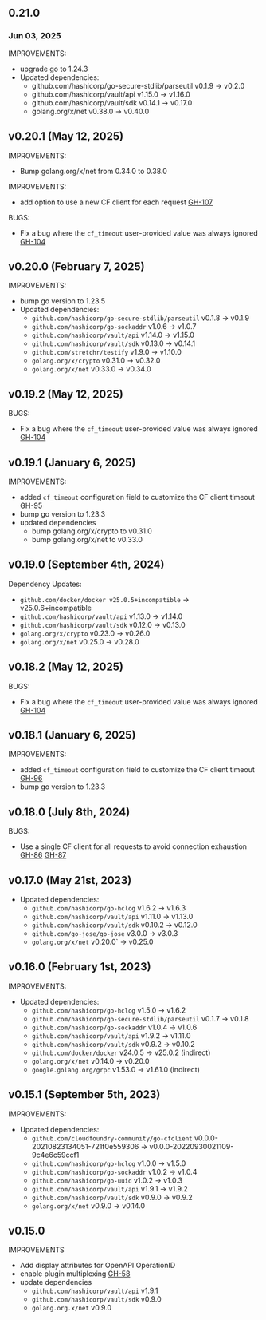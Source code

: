 ## 0.21.0
### Jun 03, 2025

IMPROVEMENTS:
* upgrade go to 1.24.3
* Updated dependencies: 
   * github.com/hashicorp/go-secure-stdlib/parseutil v0.1.9 -> v0.2.0
   * github.com/hashicorp/vault/api v1.15.0 -> v1.16.0
   * github.com/hashicorp/vault/sdk v0.14.1 -> v0.17.0
   * golang.org/x/net v0.38.0 -> v0.40.0 
## v0.20.1 (May 12, 2025)

IMPROVEMENTS:

* Bump golang.org/x/net from 0.34.0 to 0.38.0

IMPROVEMENTS:
* add option to use a new CF client for each request [GH-107](https://github.com/hashicorp/vault-plugin-auth-cf/pull/107)

BUGS:

* Fix a bug where the `cf_timeout` user-provided value was always ignored [GH-104](https://github.com/hashicorp/vault-plugin-auth-cf/pull/104)

## v0.20.0 (February 7, 2025)

IMPROVEMENTS:

* bump go version to 1.23.5
* Updated dependencies:
   * `github.com/hashicorp/go-secure-stdlib/parseutil` v0.1.8 -> v0.1.9
   * `github.com/hashicorp/go-sockaddr` v1.0.6 -> v1.0.7
   * `github.com/hashicorp/vault/api` v1.14.0 -> v1.15.0
   * `github.com/hashicorp/vault/sdk` v0.13.0 -> v0.14.1
   * `github.com/stretchr/testify` v1.9.0 -> v1.10.0
   * `golang.org/x/crypto` v0.31.0 -> v0.32.0
   * `golang.org/x/net` v0.33.0 -> v0.34.0

## v0.19.2 (May 12, 2025)

BUGS:

* Fix a bug where the `cf_timeout` user-provided value was always ignored [GH-104](https://github.com/hashicorp/vault-plugin-auth-cf/pull/104)

## v0.19.1 (January 6, 2025)

IMPROVEMENTS:

* added `cf_timeout` configuration field to customize the CF client timeout [GH-95](https://github.com/hashicorp/vault-plugin-auth-cf/pull/95)
* bump go version to 1.23.3
* updated dependencies
  * bump golang.org/x/crypto to v0.31.0
  * bump golang.org/x/net to v0.33.0

## v0.19.0 (September 4th, 2024)

Dependency Updates:
* `github.com/docker/docker v25.0.5+incompatible` -> v25.0.6+incompatible
* `github.com/hashicorp/vault/api` v1.13.0 -> v1.14.0
* `github.com/hashicorp/vault/sdk` v0.12.0 -> v0.13.0
* `golang.org/x/crypto` v0.23.0 -> v0.26.0
* `golang.org/x/net` v0.25.0 -> v0.28.0

## v0.18.2 (May 12, 2025)

BUGS:

* Fix a bug where the `cf_timeout` user-provided value was always ignored [GH-104](https://github.com/hashicorp/vault-plugin-auth-cf/pull/104)

## v0.18.1 (January 6, 2025)

IMPROVEMENTS:

* added `cf_timeout` configuration field to customize the CF client timeout [GH-96](https://github.com/hashicorp/vault-plugin-auth-cf/pull/96)
* bump go version to 1.23.3

## v0.18.0 (July 8th, 2024)

BUGS:
* Use a single CF client for all requests to avoid connection exhaustion [GH-86](https://github.com/hashicorp/vault-plugin-auth-cf/pull/86) [GH-87](https://github.com/hashicorp/vault-plugin-auth-cf/pull/87)


## v0.17.0 (May 21st, 2023)

* Updated dependencies:
   * `github.com/hashicorp/go-hclog` v1.6.2 -> v1.6.3
   * `github.com/hashicorp/vault/api` v1.11.0 -> v1.13.0
   * `github.com/hashicorp/vault/sdk` v0.10.2 -> v0.12.0
   * `github.com/go-jose/go-jose` v3.0.0 -> v3.0.3
   * `golang.org/x/net` v0.20.0` -> v0.25.0

## v0.16.0 (February 1st, 2023)

IMPROVEMENTS:

* Updated dependencies:
   * `github.com/hashicorp/go-hclog` v1.5.0 -> v1.6.2
   * `github.com/hashicorp/go-secure-stdlib/parseutil` v0.1.7 -> v0.1.8
   * `github.com/hashicorp/go-sockaddr` v1.0.4 -> v1.0.6
   * `github.com/hashicorp/vault/api` v1.9.2 -> v1.11.0
   * `github.com/hashicorp/vault/sdk` v0.9.2 -> v0.10.2
   * `github.com/docker/docker` v24.0.5 -> v25.0.2 (indirect)
   * `golang.org/x/net` v0.14.0 -> v0.20.0
   * `google.golang.org/grpc` v1.53.0 -> v1.61.0 (indirect)

## v0.15.1 (September 5th, 2023)

IMPROVEMENTS:

* Updated dependencies:
   * `github.com/cloudfoundry-community/go-cfclient` v0.0.0-20210823134051-721f0e559306 -> v0.0.0-20220930021109-9c4e6c59ccf1
   * `github.com/hashicorp/go-hclog` v1.0.0 -> v1.5.0
   * `github.com/hashicorp/go-sockaddr` v1.0.2 -> v1.0.4
   * `github.com/hashicorp/go-uuid` v1.0.2 -> v1.0.3
   * `github.com/hashicorp/vault/api` v1.9.1 -> v1.9.2
   * `github.com/hashicorp/vault/sdk` v0.9.0 -> v0.9.2
   * `golang.org/x/net` v0.9.0 -> v0.14.0

## v0.15.0
IMPROVEMENTS

* Add display attributes for OpenAPI OperationID
* enable plugin multiplexing [GH-58](https://github.com/hashicorp/vault-plugin-auth-cf/pull/58)
* update dependencies
  * `github.com/hashicorp/vault/api` v1.9.1
  * `github.com/hashicorp/vault/sdk` v0.9.0
  * `golang.org.x/net` v0.9.0
